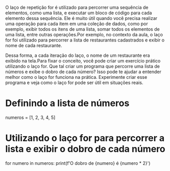 O laço de repetição for é utilizado para percorrer uma sequência de elementos, como uma lista, e executar um bloco de código para 
cada elemento dessa sequência. Ele é muito útil quando você precisa realizar uma operação para cada item em uma coleção de dados, 
como por exemplo, exibir todos os itens de uma lista, somar todos os elementos de uma lista, entre outras operações.Por exemplo, no
 contexto da aula, o laço for foi utilizado para percorrer a lista de restaurantes cadastrados e exibir o nome de cada restaurante.
 
Dessa forma, a cada iteração do laço, o nome de um restaurante era exibido na tela.Para fixar o conceito, você pode criar um
exercício prático utilizando o laço for. Que tal criar um programa que percorre uma lista de números e exibe o dobro de cada 
número? Isso pode te ajudar a entender melhor como o laço for funciona na prática. Experimente criar esse programa e veja como o
 laço for pode ser útil em situações reais.

 # Definindo a lista de números
numeros = [1, 2, 3, 4, 5]

# Utilizando o laço for para percorrer a lista e exibir o dobro de cada número
for numero in numeros:
    print(f'O dobro de {numero} é {numero * 2}')
